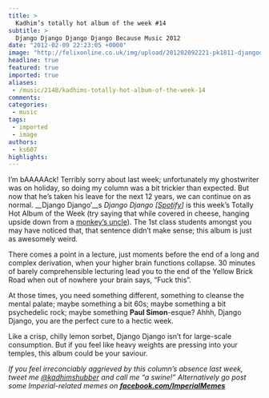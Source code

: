 ```yaml
---
title: >
  Kadhim’s totally hot album of the week #14
subtitle: >
  Django Django Django Django Because Music 2012
date: "2012-02-09 22:23:05 +0000"
image: "http://felixonline.co.uk/img/upload/201202092221-pk1811-djangodjango.jpg"
headline: true
featured: true
imported: true
aliases:
 - /music/2148/kadhims-totally-hot-album-of-the-week-14
comments:
categories:
 - music
tags:
 - imported
 - image
authors:
 - ks607
highlights:
---
```


I’m bAAAAAck! Terribly sorry about last week; unfortunately my ghostwriter was on holiday, so doing my column was a bit trickier than expected. But now that he’s taken his leave for the next 12 years, we can continue on as normal. __Django Django’__s _Django Django [[Spotify](http://open.spotify.com/album/3pqPOPqLgIwLaE4ZuVhYlg)]_ is this week’s Totally Hot Album of the Week (try saying that while covered in cheese, hanging upside down from a [monkey’s uncle](http://www.youtube.com/watch?v=SQG10A-ymtg)). The 1st class students amongst you may have noticed that, that sentence didn’t make sense; this album is just as awesomely weird.

There comes a point in a lecture, just moments before the end of a long and complex derivation, when your higher brain functions collapse. 30 minutes of barely comprehensible lecturing lead you to the end of the Yellow Brick Road when out of nowhere your brain says, “Fuck this”.

At those times, you need something different, something to cleanse the mental palate; maybe something a bit 60s; maybe something a bit psychedelic rock; maybe something __Paul Simon__-esque? Ahhh, Django Django, you are the perfect cure to a hectic week.

Like a crisp, chilly lemon sorbet, Django Django isn’t for large-scale consumption. But if you feel like heavy weights are pressing into your temples, this album could be your saviour.

_If you feel irreconciably aggrieved by this column’s absence last week, tweet me [@kadhimshubber](http://twitter.com/kadhimshubber) and call me “a swine!” Alternatively go post some Imperial-related memes on __[facebook.com/ImperialMemes](http://facebook.com/ImperialMemes)___
